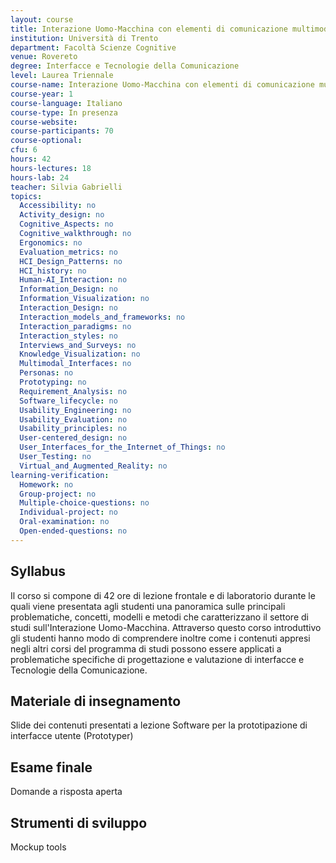 ```yaml
---
layout: course
title: Interazione Uomo-Macchina con elementi di comunicazione multimodale
institution: Università di Trento
department: Facoltà Scienze Cognitive
venue: Rovereto
degree: Interfacce e Tecnologie della Comunicazione
level: Laurea Triennale
course-name: Interazione Uomo-Macchina con elementi di comunicazione multimodale
course-year: 1
course-language: Italiano
course-type: In presenza
course-website: 
course-participants: 70
course-optional: 
cfu: 6
hours: 42
hours-lectures: 18
hours-lab: 24
teacher: Silvia Gabrielli
topics: 
  Accessibility: no 
  Activity_design: no 
  Cognitive_Aspects: no 
  Cognitive_walkthrough: no 
  Ergonomics: no 
  Evaluation_metrics: no 
  HCI_Design_Patterns: no 
  HCI_history: no 
  Human-AI_Interaction: no 
  Information_Design: no 
  Information_Visualization: no 
  Interaction_Design: no 
  Interaction_models_and_frameworks: no 
  Interaction_paradigms: no 
  Interaction_styles: no 
  Interviews_and_Surveys: no 
  Knowledge_Visualization: no 
  Multimodal_Interfaces: no 
  Personas: no 
  Prototyping: no 
  Requirement_Analysis: no 
  Software_lifecycle: no 
  Usability_Engineering: no 
  Usability_Evaluation: no 
  Usability_principles: no 
  User-centered_design: no 
  User_Interfaces_for_the_Internet_of_Things: no 
  User_Testing: no 
  Virtual_and_Augmented_Reality: no 
learning-verification: 
  Homework: no 
  Group-project: no 
  Multiple-choice-questions: no 
  Individual-project: no 
  Oral-examination: no 
  Open-ended-questions: no 
---
```



## Syllabus 
Il corso si compone di 42 ore di lezione frontale e di laboratorio durante le quali viene presentata agli studenti una panoramica sulle principali problematiche, concetti, modelli e metodi che caratterizzano il settore di studi sull'Interazione Uomo-Macchina. Attraverso questo corso introduttivo gli studenti hanno modo di comprendere inoltre come i contenuti appresi negli altri corsi del programma di studi possono essere applicati a problematiche specifiche di progettazione e valutazione di interfacce e Tecnologie della Comunicazione.

## Materiale di insegnamento 
Slide dei contenuti presentati a lezione
Software per la prototipazione di interfacce utente (Prototyper)

## Esame finale 
Domande a risposta aperta

## Strumenti di sviluppo 
Mockup tools
